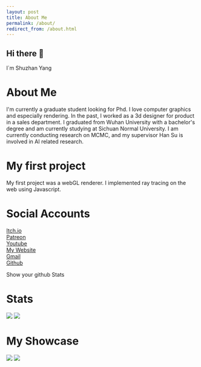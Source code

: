 ```yaml
---
layout: post
title: About Me
permalink: /about/
redirect_from: /about.html
---
```


## Hi there 👋
I`m Shuzhan Yang

# About Me
I'm currently a graduate student looking for Phd. I love computer graphics and especially rendering. In the past, I worked as a 3d designer for product in a sales department. I graduated from Wuhan University with a bachelor's degree and am currently studying at Sichuan Normal University. I am currently conducting research on MCMC, and my supervisor Han Su is involved in AI related research.

# My first project
My first project was a webGL renderer. I implemented ray tracing on the web using Javascript.

# Social Accounts
[Itch.io](#) \
[Patreon](#) \
[Youtube](#) \
[My Website](#) \
[Gmail](#) \
[Github](#)

Show your github Stats
# Stats
<p>
    <img src="https://github-readme-stats.vercel.app/api?username=NrdyBhu1&show_icons=true&layout=compact&bg_color=30,12c2e9,f64f59&title_color=fff&text_color=fff">
    <img src="https://github-readme-stats.vercel.app/api/top-langs/?username=NrdyBhu1&layout=compact&bg_color=30,1565C0,b92b27&title_color=fff&text_color=fff">
</p>

# My Showcase
<p>
    <a href="https://github.com/Jekyll/jekyll"> <img src="https://github-readme-stats.vercel.app/api/pin/?username=Jekyll&repo=jekyll&show_owner=true&bg_color=30,e96443,904e95&title_color=fff&text_color=fff"></a>
    <a href="https://github.com/Jekyll/teams"> <img src="https://github-readme-stats.vercel.app/api/pin/?username=Jekyll&repo=teams&show_owner=true&bg_color=30,e96443,904e95&title_color=fff&text_color=fff"></a>
</p>

